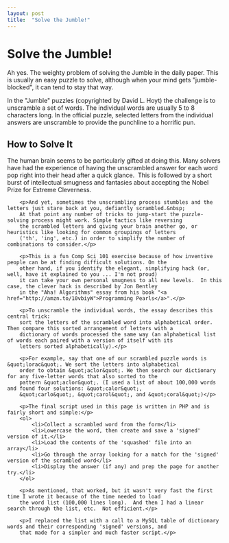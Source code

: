 ```yaml
---
layout: post
title:  "Solve the Jumble!"
---
```


# Solve the Jumble!
Ah yes.  The weighty problem of solving the Jumble in the daily paper. This is usually an easy puzzle to solve, although when your mind gets "jumble-blocked", it can tend to stay that way.
		
In the &quot;Jumble&quot; puzzles (copyrighted by David L. Hoyt) the challenge is to unscramble a set of words.  The individual words are usually 5 to 8 characters long.  In the official puzzle, selected letters from the individual answers are unscramble to provide the punchline to a horrific pun.
		
## How to Solve It

The human brain seems to be particularly gifted at doing this.  Many solvers have had the experience of having the unscrambled answer for each word pop right into their head after a quick glance.&nbsp; This is followed by a short burst of intellectual smugness and fantasies about accepting the Nobel Prize for Extreme Cleverness.
		
		<p>And yet, sometimes the unscrambling process stumbles and the letters just stare back at you, defiantly scrambled.&nbsp;
		At that point any number of tricks to jump-start the puzzle-solving process might work. Simple tactics like reversing
		the scrambled letters and giving your brain another go, or heuristics like looking for common groupings of letters
		('th', 'ing', etc.) in order to simplify the number of combinations to consider.</p>
		
		<p>This is a fun Comp Sci 101 exercise because of how inventive people can be at finding difficult solutions. On the
		other hand, if you identify the elegant, simplifying hack (or, well, have it explained to you ... I'm not proud)
		it can take your own personal smugness to all new levels.  In this case, the clever hack is described by Jon Bentley
		in the "Aha! Algorithms" essay from his book "<a href="http://amzn.to/10vbiyW">Programming Pearls</a>".</p>
		
		<p>To unscramble the individual words, the essay describes this central trick:
		sort the letters of the scrambled word into alphabetical order. Then compare this sorted arrangement of letters with a
		dictionary of words processed the same way (an alphabetical list of words each paired with a version of itself with its
		letters sorted alphabetically).</p>
		
		<p>For example, say that one of our scrambled puzzle words is &quot;lorac&quot;. We sort the letters into alphabetical
		order to obtain &quot;aclor&quot;. We then search our dictionary for any five-letter words that also sorted to the
		pattern &quot;aclor&quot;. (I used a list of about 100,000 words and found four solutions: &quot;calor&quot;,
		&quot;carlo&quot;, &quot;carol&quot;, and &quot;coral&quot;)</p>
		
		<p>The final script used in this page is written in PHP and is fairly short and simple:</p>
		<ol>
		    <li>Collect a scrambled word from the form</li>
		    <li>Lowercase the word, then create and save a 'signed' version of it.</li>
		    <li>Load the contents of the 'squashed' file into an array</li>
		    <li>Go through the array looking for a match for the 'signed' version of the scrambled word</li>
		    <li>Display the answer (if any) and prep the page for another try.</li>
		</ol>
		
		<p>As mentioned, that worked, but it wasn't very fast the first time I wrote it because of the time needed to load
		the word list (100,000 lines long).  And then I had a linear search through the list, etc.  Not efficient.</p>
		
		<p>I replaced the list with a call to a MySQL table of dictionary words and their corresponding 'signed' versions, and
		that made for a simpler and much faster script.</p>
	
